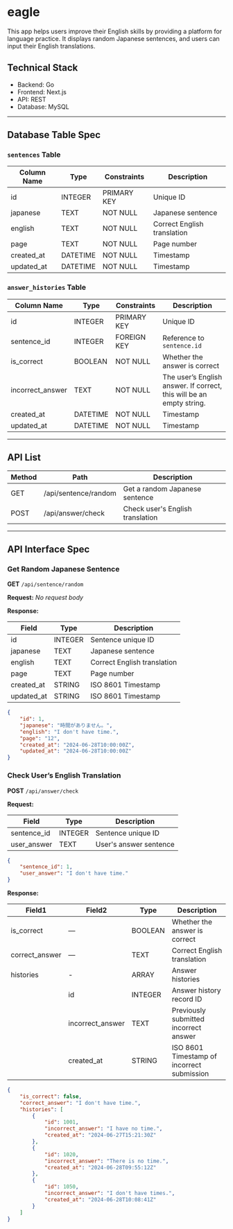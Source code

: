 # eagle

This app helps users improve their English skills by providing a platform for language practice. It displays random Japanese sentences, and users can input their English translations.

## Technical Stack

- Backend: Go
- Frontend: Next.js
- API: REST
- Database: MySQL

---

## Database Table Spec

### `sentences` Table

| Column Name | Type     | Constraints | Description                 |
| ----------- | -------- | ----------- | --------------------------- |
| id          | INTEGER  | PRIMARY KEY | Unique ID                   |
| japanese    | TEXT     | NOT NULL    | Japanese sentence           |
| english     | TEXT     | NOT NULL    | Correct English translation |
| page        | TEXT     | NOT NULL    | Page number                 |
| created_at  | DATETIME | NOT NULL    | Timestamp                   |
| updated_at  | DATETIME | NOT NULL    | Timestamp                   |

### `answer_histories` Table

| Column Name      | Type     | Constraints | Description                                                          |
| ---------------- | -------- | ----------- | -------------------------------------------------------------------- |
| id               | INTEGER  | PRIMARY KEY | Unique ID                                                            |
| sentence_id      | INTEGER  | FOREIGN KEY | Reference to `sentence.id`                                           |
| is_correct       | BOOLEAN  | NOT NULL    | Whether the answer is correct                                        |
| incorrect_answer | TEXT     | NOT NULL    | The user’s English answer. If correct, this will be an empty string. |
| created_at       | DATETIME | NOT NULL    | Timestamp                                                            |
| updated_at       | DATETIME | NOT NULL    | Timestamp                                                            |

---

## API List

| Method | Path                 | Description                      |
| ------ | -------------------- | -------------------------------- |
| GET    | /api/sentence/random | Get a random Japanese sentence   |
| POST   | /api/answer/check    | Check user's English translation |

---

## API Interface Spec

### Get Random Japanese Sentence

**GET** `/api/sentence/random`

**Request:**
_No request body_

**Response:**

| Field      | Type    | Description                 |
| ---------- | ------- | --------------------------- |
| id         | INTEGER | Sentence unique ID          |
| japanese   | TEXT    | Japanese sentence           |
| english    | TEXT    | Correct English translation |
| page       | TEXT    | Page number                 |
| created_at | STRING  | ISO 8601 Timestamp          |
| updated_at | STRING  | ISO 8601 Timestamp          |

```json
{
    "id": 1,
    "japanese": "時間がありません。",
    "english": "I don't have time.",
    "page": "12",
    "created_at": "2024-06-28T10:00:00Z",
    "updated_at": "2024-06-28T10:00:00Z"
}
```

### Check User’s English Translation

**POST** `/api/answer/check`

**Request:**

| Field       | Type    | Description            |
| ----------- | ------- | ---------------------- |
| sentence_id | INTEGER | Sentence unique ID     |
| user_answer | TEXT    | User's answer sentence |

```json
{
    "sentence_id": 1,
    "user_answer": "I don't have time."
}
```

**Response:**

| Field1         | Field2           | Type    | Description                                |
| -------------- | ---------------- | ------- | ------------------------------------------ |
| is_correct     | —                | BOOLEAN | Whether the answer is correct              |
| correct_answer | —                | TEXT    | Correct English translation                |
| histories      | -                | ARRAY   | Answer histories                           |
|                | id               | INTEGER | Answer history record ID                   |
|                | incorrect_answer | TEXT    | Previously submitted incorrect answer      |
|                | created_at       | STRING  | ISO 8601 Timestamp of incorrect submission |

```json
{
    "is_correct": false,
    "correct_answer": "I don't have time.",
    "histories": [
        {
            "id": 1001,
            "incorrect_answer": "I have no time.",
            "created_at": "2024-06-27T15:21:30Z"
        },
        {
            "id": 1020,
            "incorrect_answer": "There is no time.",
            "created_at": "2024-06-28T09:55:12Z"
        },
        {
            "id": 1050,
            "incorrect_answer": "I don't have times.",
            "created_at": "2024-06-28T10:08:41Z"
        }
    ]
}
```
